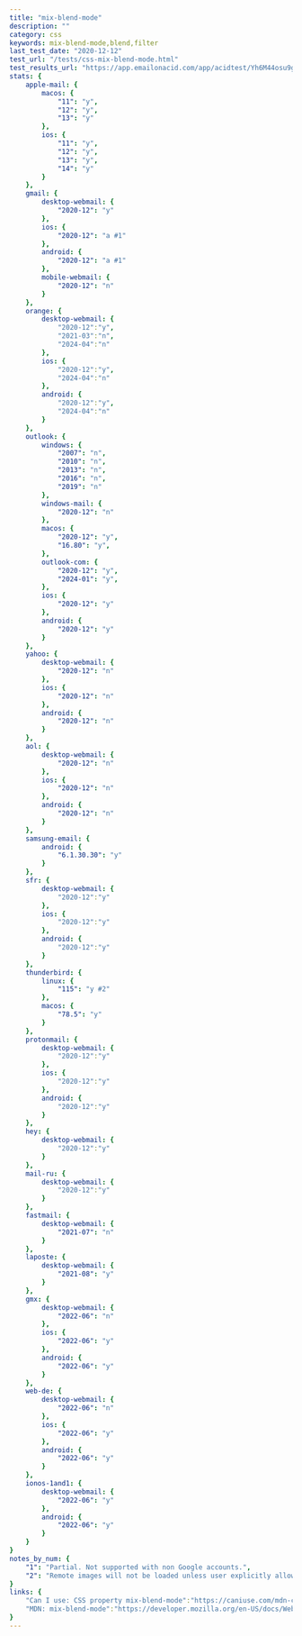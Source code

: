 ```yaml
---
title: "mix-blend-mode"
description: ""
category: css
keywords: mix-blend-mode,blend,filter
last_test_date: "2020-12-12"
test_url: "/tests/css-mix-blend-mode.html"
test_results_url: "https://app.emailonacid.com/app/acidtest/Yh6M44osu9gXxAcqLb2TBazoUxeQYOXHgdiEWg2wYbEhj/list"
stats: {
	apple-mail: {
		macos: {
            "11": "y",
			"12": "y",
			"13": "y"
		},
		ios: {
			"11": "y",
			"12": "y",
			"13": "y",
			"14": "y"
		}
	},
	gmail: {
		desktop-webmail: {
			"2020-12": "y"
		},
		ios: {
			"2020-12": "a #1"
		},
		android: {
            "2020-12": "a #1"
		},
        mobile-webmail: {
            "2020-12": "n"
        }
	},
    orange: {
        desktop-webmail: {
            "2020-12":"y",
            "2021-03":"n",
            "2024-04":"n"
        },
        ios: {
            "2020-12":"y",
            "2024-04":"n"
        },
        android: {
            "2020-12":"y",
            "2024-04":"n"
        }
    },
	outlook: {
		windows: {
			"2007": "n",
			"2010": "n",
			"2013": "n",
			"2016": "n",
			"2019": "n"
		},
		windows-mail: {
			"2020-12": "n"
		},
		macos: {
			"2020-12": "y",
			"16.80": "y",
		},
		outlook-com: {
			"2020-12": "y",
			"2024-01": "y",
		},
		ios: {
			"2020-12": "y"
		},
		android: {
            "2020-12": "y"
		}
	},
	yahoo: {
		desktop-webmail: {
			"2020-12": "n"
		},
		ios: {
            "2020-12": "n"
		},
		android: {
			"2020-12": "n"
		}
	},
	aol: {
		desktop-webmail: {
            "2020-12": "n"
		},
		ios: {
            "2020-12": "n"
		},
		android: {
            "2020-12": "n"
		}
	},
	samsung-email: {
		android: {
			"6.1.30.30": "y"
		}
	},
    sfr: {
        desktop-webmail: {
            "2020-12":"y"
        },
        ios: {
            "2020-12":"y"
        },
        android: {
            "2020-12":"y"
        }
    },
	thunderbird: {
        linux: {
			"115": "y #2"
	    },
		macos: {
			"78.5": "y"
		}
	},
    protonmail: {
        desktop-webmail: {
            "2020-12":"y"
        },
        ios: {
            "2020-12":"y"
        },
        android: {
            "2020-12":"y"
        }
    },
    hey: {
        desktop-webmail: {
            "2020-12":"y"
        }
    },
    mail-ru: {
        desktop-webmail: {
            "2020-12":"y"
        }
    },
	fastmail: {
		desktop-webmail: {
			"2021-07": "n"
		}
	},
    laposte: {
        desktop-webmail: {
            "2021-08": "y"
        }
    },
    gmx: {
        desktop-webmail: {
            "2022-06": "n"
        },
        ios: {
            "2022-06": "y"
        },
        android: {
            "2022-06": "y"
        }
    },
    web-de: {
        desktop-webmail: {
            "2022-06": "n"
        },
        ios: {
            "2022-06": "y"
        },
        android: {
            "2022-06": "y"
        }
    },
    ionos-1and1: {
        desktop-webmail: {
            "2022-06": "y"
        },
        android: {
            "2022-06": "y"
        }
    }
}
notes_by_num: {
    "1": "Partial. Not supported with non Google accounts.",
    "2": "Remote images will not be loaded unless user explicitly allows 'remote content'"
}
links: {
    "Can I use: CSS property mix-blend-mode":"https://caniuse.com/mdn-css_properties_mix-blend-mode",
    "MDN: mix-blend-mode":"https://developer.mozilla.org/en-US/docs/Web/CSS/mix-blend-mode"
}
---
```

